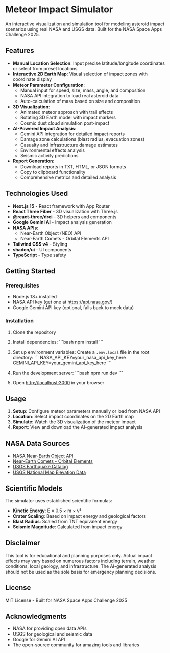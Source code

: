 # Meteor Impact Simulator

An interactive visualization and simulation tool for modeling asteroid impact scenarios using real NASA and USGS data. Built for the NASA Space Apps Challenge 2025.

## Features

- **Manual Location Selection**: Input precise latitude/longitude coordinates or select from preset locations
- **Interactive 2D Earth Map**: Visual selection of impact zones with coordinate display
- **Meteor Parameter Configuration**: 
  - Manual input for speed, size, mass, angle, and composition
  - NASA API integration to load real asteroid data
  - Auto-calculation of mass based on size and composition
- **3D Visualization**:
  - Animated meteor approach with trail effects
  - Rotating 3D Earth model with impact markers
  - Cosmic dust cloud simulation post-impact
- **AI-Powered Impact Analysis**:
  - Gemini API integration for detailed impact reports
  - Damage zone calculations (blast radius, evacuation zones)
  - Casualty and infrastructure damage estimates
  - Environmental effects analysis
  - Seismic activity predictions
- **Report Generation**:
  - Download reports in TXT, HTML, or JSON formats
  - Copy to clipboard functionality
  - Comprehensive metrics and detailed analysis

## Technologies Used

- **Next.js 15** - React framework with App Router
- **React Three Fiber** - 3D visualization with Three.js
- **@react-three/drei** - 3D helpers and components
- **Google Gemini AI** - Impact analysis generation
- **NASA APIs**:
  - Near-Earth Object (NEO) API
  - Near-Earth Comets - Orbital Elements API
- **Tailwind CSS v4** - Styling
- **shadcn/ui** - UI components
- **TypeScript** - Type safety

## Getting Started

### Prerequisites

- Node.js 18+ installed
- NASA API key (get one at https://api.nasa.gov/)
- Google Gemini API key (optional, falls back to mock data)

### Installation

1. Clone the repository
2. Install dependencies:
   \`\`\`bash
   npm install
   \`\`\`

3. Set up environment variables:
   Create a `.env.local` file in the root directory:
   \`\`\`
   NASA_API_KEY=your_nasa_api_key_here
   GEMINI_API_KEY=your_gemini_api_key_here
   \`\`\`

4. Run the development server:
   \`\`\`bash
   npm run dev
   \`\`\`

5. Open [http://localhost:3000](http://localhost:3000) in your browser

## Usage

1. **Setup**: Configure meteor parameters manually or load from NASA API
2. **Location**: Select impact coordinates on the 2D Earth map
3. **Simulate**: Watch the 3D visualization of the meteor impact
4. **Report**: View and download the AI-generated impact analysis

## NASA Data Sources

- [NASA Near-Earth Object API](https://api.nasa.gov/)
- [Near-Earth Comets - Orbital Elements](https://data.nasa.gov/resource/b67r-rgxc.json)
- [USGS Earthquake Catalog](https://earthquake.usgs.gov/)
- [USGS National Map Elevation Data](https://www.usgs.gov/programs/national-geospatial-program/national-map)

## Scientific Models

The simulator uses established scientific formulas:
- **Kinetic Energy**: E = 0.5 × m × v²
- **Crater Scaling**: Based on impact energy and geological factors
- **Blast Radius**: Scaled from TNT equivalent energy
- **Seismic Magnitude**: Calculated from impact energy

## Disclaimer

This tool is for educational and planning purposes only. Actual impact effects may vary based on numerous factors including terrain, weather conditions, local geology, and infrastructure. The AI-generated analysis should not be used as the sole basis for emergency planning decisions.

## License

MIT License - Built for NASA Space Apps Challenge 2025

## Acknowledgments

- NASA for providing open data APIs
- USGS for geological and seismic data
- Google for Gemini AI API
- The open-source community for amazing tools and libraries
